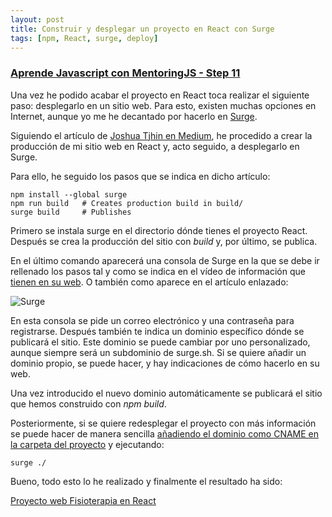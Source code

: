 ```yaml
---
layout: post
title: Construir y desplegar un proyecto en React con Surge
tags: [npm, React, surge, deploy]
---
```

### [Aprende Javascript con MentoringJS - Step 11 ](http://MentoringJS.com)
Una vez he podido acabar el proyecto en React toca realizar el siguiente paso: desplegarlo en un sitio web. Para esto, existen muchas opciones en Internet, aunque yo me he decantado por hacerlo en [Surge](https://surge.sh/).

Siguiendo el artículo de [Joshua Tjhin en Medium](https://medium.com/@xueeey/build-and-automatically-deploy-a-react-site-4d5d6f07e4e8), he procedido a crear la producción de mi sitio web en React y, acto seguido, a desplegarlo en Surge.

Para ello, he seguido los pasos que se indica en dicho artículo:
```
npm install --global surge
npm run build   # Creates production build in build/
surge build     # Publishes
```

Primero se instala surge en el directorio dónde tienes el proyecto React. Después se crea la producción del sitio con _build_ y, por último, se publica.

En el último comando aparecerá una consola de Surge en la que se debe ir rellenado los pasos tal y como se indica en el vídeo de información que [tienen en su web](https://surge.sh/). O también como aparece en el artículo enlazado:

![Surge](https://cdn-images-1.medium.com/max/800/1*3-wRRgm0dGrCrW-ST2dVoQ.png "Surge")

En esta consola se pide un correo electrónico y una contraseña para registrarse. Después también te indica un dominio específico dónde se publicará el sitio. Este dominio se puede cambiar por uno personalizado, aunque siempre será un subdominio de surge.sh. Si se quiere añadir un dominio propio, se puede hacer, y hay indicaciones de cómo hacerlo en su web.

Una vez introducido el nuevo dominio automáticamente se publicará el sitio que hemos construido con _npm build_.

Posteriormente, si se quiere redesplegar el proyecto con más información se puede hacer de manera sencilla [añadiendo el dominio como CNAME en la carpeta del proyecto](https://surge.sh/help/remembering-a-domain) y ejecutando:
```
surge ./
```

Bueno, todo esto lo he realizado y finalmente el resultado ha sido:

[Proyecto web Fisioterapia en React](http://felipefcor.surge.sh/)
